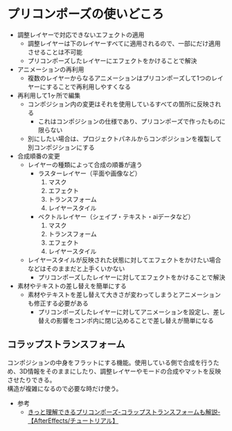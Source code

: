 # プリコンポーズの使いどころ

- 調整レイヤーで対応できないエフェクトの適用
    - 調整レイヤーは下のレイヤーすべてに適用されるので、一部にだけ適用させることは不可能
    - プリコンポーズしたレイヤーにエフェクトをかけることで解決
- アニメーションの再利用
    - 複数のレイヤーからなるアニメーションはプリコンポーズして1つのレイヤーにすることで再利用しやすくなる
- 再利用して1ヶ所で編集
    - コンポジション内の変更はそれを使用しているすべての箇所に反映される
        - これはコンポジションの仕様であり、プリコンポーズで作ったものに限らない
    - 別にしたい場合は、プロジェクトパネルからコンポジションを複製して別コンポジションにする
- 合成順番の変更
    - レイヤーの種類によって合成の順番が違う
        - ラスターレイヤー（平面や画像など）
            1. マスク 
            2. エフェクト 
            3. トランスフォーム 
            4. レイヤースタイル
        - ベクトルレイヤー（シェイプ・テキスト・aiデータなど）
            1. マスク
            2. トランスフォーム
            3. エフェクト
            4. レイヤースタイル
    - レイヤースタイルが反映された状態に対してエフェクトをかけたい場合などはそのままだと上手くいかない
        - プリコンポーズしたレイヤーに対してエフェクトをかけることで解決
- 素材やテキストの差し替えを簡単にする
    - 素材やテキストを差し替えて大きさが変わってしまうとアニメーションも修正する必要がある
        - プリコンポーズしたレイヤーに対してアニメーションを設定し、差し替えの影響をコンポ内に閉じ込めることで差し替えが簡単になる


## コラップストランスフォーム

コンポジションの中身をフラットにする機能。使用している側で合成を行うため、3D情報をそのままにしたり、調整レイヤーやモードの合成やマットを反映させたりできる。  
構造が複雑になるので必要な時だけ使う。

- 参考
    - [きっと理解できるプリコンポーズ-コラップストランスフォームも解説-【AfterEffects/チュートリアル】](https://www.youtube.com/watch?v=CeftE08FP9o&t=783s)
